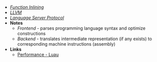 - *[Function Inlining](Function%20Inlining.md)*
- *[LLVM](LLVM.md)*
- *[Language Server Protocol](Language%20Server%20Protocol.md)*
- **Notes**
	- *Frontend* - parses programming language syntax and optimize constructions 
	- *Backend* - translates intermediate representation (if any exists) to corresponding machine instructions (assembly)
- **Links**
	-  [Performance - Luau](https://luau-lang.org/performance)
